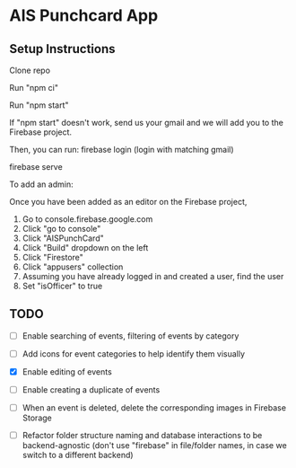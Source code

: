 # AIS Punchcard App

## Setup Instructions

Clone repo

Run "npm ci"

Run "npm start"

If "npm start" doesn't work, send us your gmail and we will add you to the Firebase project.

Then, you can run:
firebase login (login with matching gmail)

firebase serve

To add an admin:

Once you have been added as an editor on the Firebase project,

1. Go to console.firebase.google.com
2. Click "go to console"
3. Click "AISPunchCard"
4. Click "Build" dropdown on the left
5. Click "Firestore"
6. Click "appusers" collection
7. Assuming you have already logged in and created a user, find the user
8. Set "isOfficer" to true

## TODO
- [ ] Enable searching of events, filtering of events by category
- [ ] Add icons for event categories to help identify them visually
- [x] Enable editing of events
- [ ] Enable creating a duplicate of events
- [ ] When an event is deleted, delete the corresponding images in Firebase Storage
- [ ] Refactor folder structure naming and database interactions to be backend-agnostic (don't use "firebase" in file/folder names, in case we switch to a different backend)

